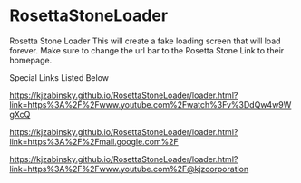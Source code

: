 # RosettaStoneLoader
Rosetta Stone Loader
This will create a fake loading screen that will load forever.
Make sure to change the url bar to the Rosetta Stone Link to their homepage.

Special Links Listed Below

https://kjzabinsky.github.io/RosettaStoneLoader/loader.html?link=https%3A%2F%2Fwww.youtube.com%2Fwatch%3Fv%3DdQw4w9WgXcQ

https://kjzabinsky.github.io/RosettaStoneLoader/loader.html?link=https%3A%2F%2Fmail.google.com%2F

https://kjzabinsky.github.io/RosettaStoneLoader/loader.html?link=https%3A%2F%2Fwww.youtube.com%2F@kjzcorporation
